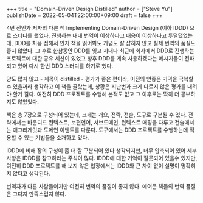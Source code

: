 +++
title = "Domain-Driven Design Distilled"
author = ["Steve Yu"]
publishDate = 2022-05-04T22:00:00+09:00
draft = false
+++

4년 전인가 저자의 다른 책 Implementing Domain-Driven Design (이하 IDDD) 으로 스터디를 했었다. 진행하는 내내 번역이 이상하다고 내용이 이상하다고 투덜댔었는데, DDD를 처음 접해서 인지 책을 읽어봐도 개념도 잘 잡히지 않고 실제 번역의 품질도 좋지 않았다. 그 후로 한참동안 DDD를 잊고 지내다 최근에 회사에서 DDD로 진행하는 프로젝트에 대한 공유 세션이 있었고 향후 DDD를 계속 사용하겠다는 메시지들이 전파되고 있어 다시 한번 DDD 스터디를 하기로 했다.

양도 많지 않고 - 제목이 distilled - 평가가 좋은 편이라, 이전의 안좋은 기억을 극복할 수 있을꺼라 생각하고 이 책을 골랐는데, 상황은 지난번과 크게 다르지 않은 평가를 내려야 할거 갈다. 여전히 DDD 프로젝트를 수행해 본적도 없고 그 이후로는 딱히 더 공부하지도 않았었다.

책은 총 7장으로 구성되어 있는데, 크게는 개요, 전략, 전술, 도구로 구분될 수 있다. 전략에서는 바운디드 컨텍스트, 보편언어, 서브도메인, 컨텍스트 매핑을 다루고 전술에서는 애그리게잇과 도메인 이벤트를 다룬다. 도구에서는 DDD 프로젝트를 수행하는데 적용할 수 있는 기법들을 소개하고 있다.

IDDD에 비해 장의 구성이 좀 더 잘 구분되어 있다 생각되지만, 너무 압축되어 있어 세부 사항은 IDDD를 참고하라는 주석이 많다. IDDD에 대한 기억이 잘못되어 있을수 있지만, 여전히 DDD 프로젝트를 해 보지 않은 입장에서는 IDDD와 큰 차이 없이 설명이 명확히지 않다고 생각된다.

번역자가 다른 사람들이지만 여전히 번역의 품질이 좋지 않다. 에어콘 책들의 번역 품질은 그다지 만족스럽지 않다.
